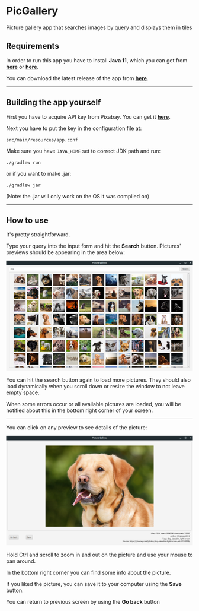 # PicGallery

Picture gallery app that searches images by query and displays them in tiles

## Requirements

In order to run this app you have to install **Java 11**, which you can get from [**here**](https://www.oracle.com/technetwork/java/javase/downloads/index.html "Oracle") or [**here**](https://openjdk.java.net/projects/jdk/ "OpenJDK").

You can download the latest release of the app from [**here**](https://github.com/spietras/PicGallery/releases/latest).

---

## Building the app yourself

First you have to acquire API key from Pixabay. You can get it [**here**](https://pixabay.com/api/docs/).

Next you have to put the key in the configuration file at:

```
src/main/resources/app.conf
```
Make sure you have `JAVA_HOME` set to correct JDK path and run:
```
./gradlew run
```
or if you want to make .jar:
```
./gradlew jar
```
(Note: the .jar will only work on the OS it was compiled on)

---

## How to use

It's pretty straightforward.

Type your query into the input form and hit the **Search** button. Pictures' previews should be appearing in the area below:

![Alt text](docs/previews.png "Previews")

You can hit the search button again to load more pictures. They should also load dynamically when you scroll down or resize the window to not leave empty space.

When some errors occur or all available pictures are loaded, you will be notified about this in the bottom right corner of your screen.

---

You can click on any preview to see details of the picture:

![Alt text](docs/details.png "Details")

Hold Ctrl and scroll to zoom in and out on the picture and use your mouse to pan around.

In the bottom right corner you can find some info about the picture.

If you liked the picture, you can save it to your computer using the **Save** button. 

You can return to previous screen by using the **Go back** button

